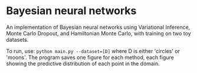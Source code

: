 # Bayesian neural networks
An implementation of Bayesian neural networks using Variational Inference, Monte Carlo Dropout, and Hamiltonian Monte Carlo, with training on two toy datasets.

To run, use:
`python main.py --dataset=[D]`
where D is either 'circles' or 'moons'. The program saves one figure for each method, each figure showing the predictive distribution of each point in the domain.
